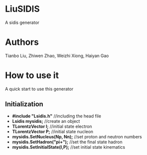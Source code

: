 # LiuSIDIS
A sidis generator

# Authors
Tianbo Liu, Zhiwen Zhao, Weizhi Xiong, Haiyan Gao

# How to use it
A quick start to use this generator
## Initialization
* __#include "Lsidis.h"__ //including the head file
* __Lsidis mysidis;__     //create an object
* __TLorentzVector l;__   //initial state electron
* __TLorentzVector P;__   //initial state nucleon
* __mysidis.SetNucleus(Np, Nn);__  //set proton and neutron numbers 
* __mysidis.SetHadron("pi+");__    //set the final state hadron
* __mysidis.SetInitialState(l,P);__ //set initial state kinematics

